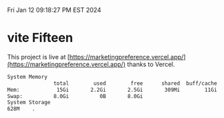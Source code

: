Fri Jan 12 09:18:27 PM EST 2024

# vite Fifteen


This project is live at [https://marketingpreference.vercel.app/](https://marketingpreference.vercel.app/) thanks to Vercel.

```bash
System Memory
               total        used        free      shared  buff/cache   available
Mem:            15Gi       2.2Gi       2.5Gi       309Mi        11Gi        13Gi
Swap:          8.0Gi          0B       8.0Gi
System Storage
628M	.
